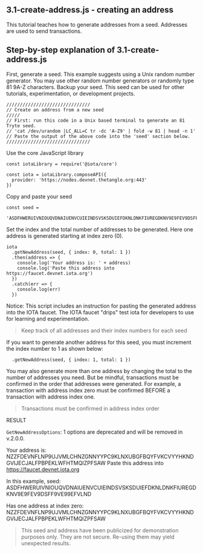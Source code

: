 ## 3.1-create-address.js - creating an address

This tutorial teaches how to generate addresses from a seed.  Addresses are used to send transactions.

## Step-by-step explanation of 3.1-create-address.js

First, generate a seed.  This example suggests using a Unix random number generator.  You may use other random number generators or randomly type 81 9A-Z characters.  Backup your seed.  This seed can be used for other tutorials, experimentation, or development projects.

```
///////////////////////////////
// Create an address from a new seed
/////
// First: run this code in a Unix based terminal to generate an 81 Tryte seed.
// 'cat /dev/urandom |LC_ALL=C tr -dc 'A-Z9' | fold -w 81 | head -n 1'
// Paste the output of the above code into the 'seed' section below.
///////////////////////////////
```

Use the core JavaScript library

```
const iotaLibrary = require('@iota/core')

const iota = iotaLibrary.composeAPI({
  provider: 'https://nodes.devnet.thetangle.org:443'
})
```

Copy and paste your seed

```
const seed =
  'ASDFHWERUIVNIOUQVDNAIUENVCUIEINDSVSKSDUIEFDKNLDNKFIUREGDKNV9E9FEV9DSFF9VE99EFVLND'
```

Set the index and the total number of addresses to be generated.  Here one address is generated starting at index zero (0).

```
iota
  .getNewAddress(seed, { index: 0, total: 1 })
  .then(address => {
    console.log('Your address is: ' + address)
    console.log('Paste this address into https://faucet.devnet.iota.org')
  })
  .catch(err => {
    console.log(err)
  })
```

Notice:  This script includes an instruction for pasting the generated address into the IOTA faucet.  The IOTA faucet "drips" test iota for developers to use for learning and experimentation.

> Keep track of all addresses and their index numbers for each seed

If you want to generate another address for this seed, you must increment the index number to 1 as shown below:

```  .getNewAddress(seed, { index: 1, total: 1 })```

You may also generate more than one address by changing the total to the number of addresses you need.  But be mindful, transactions must be confirmed in the order that addresses were generated.  For example, a transaction with address index zero must be confirmed BEFORE a transaction with address index one.

> Transactions must be confirmed in address index order

RESULT

`GetNewAddressOptions`: 1 options are deprecated and will be removed in v.2.0.0.

Your address is: NZZFDEVNFLNP9UJVMLCHNZGNNYYPC9KLNXUBGFBQYFVKCVYYHKNDGVIJECJALFPBPEKLWFHTMQIZPFSAW
Paste this address into https://faucet.devnet.iota.org

In this example, seed:
ASDFHWERUIVNIOUQVDNAIUENVCUIEINDSVSKSDUIEFDKNLDNKFIUREGDKNV9E9FEV9DSFF9VE99EFVLND

Has one address at index zero:
NZZFDEVNFLNP9UJVMLCHNZGNNYYPC9KLNXUBGFBQYFVKCVYYHKNDGVIJECJALFPBPEKLWFHTMQIZPFSAW


> This seed and address have been publicized for demonstration purposes only.  They are not secure.  Re-using them may yield unexpected results.  
